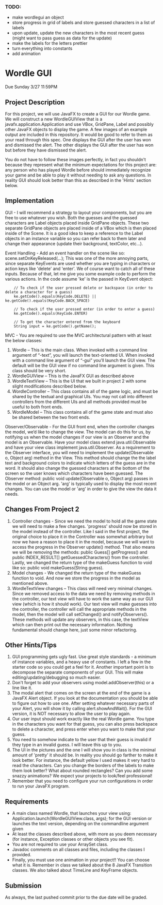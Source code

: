 ### TODO:
 - make wordlegui an object
 - store progress in grid of labels and store guessed characters in a list of labels
 - upon update, update the new characters in the most recent guess (might want to pass guess as data for the update)
 - make the labels for the letters prettier
 - turn everything into constants
 - add animation

# Wordle GUI

Due Sunday 3/27 11:59PM

## Project Description
For this project, we will use JavaFX to create a GUI for our Wordle game.
We will construct a new WordleGUIView that is a javafx.application.Application and use VBox, GridPane, Label and possibly other JavaFX objects to display the game. A few images of an example output are included in this repository. It would be good to refer to them as your read through this spec. One displays the GUI after the user has won and dismissed the alert. The other displays the GUI after the user has won but before they have dismissed the alert.

You do not have to follow these images perfectly, in fact you shouldn't because they represent what the minimum expectations for this project are: any person who has played Wordle before should immediately recognize your game and be able to play it without needing to ask any questions. In reality GUI should look better than this as described in the 'Hints' section below.

## Implementation
GUI - I will recommend a strategy to layout your components, but you are free to use whatever you wish. Both the guesses and the guessed characters are Label objects placed inside GridPane objects. These two separate GridPane objects are placed inside of a VBox which is then placed inside of the Scene. It is a good idea to keep a reference to the Label objects in an instance variable so you can refer back to them later and change their appearance (update their background, textColor, etc...).

Event Handling - Add an event handler on the scene like so: scene.setOnKeyReleased(...); This was one of the more annoying parts, since separate KeyEvents are used whether you are typing in characters or action keys like 'delete' and 'enter'. We of course want to catch all of these inputs. Because of that, let me give you some example code to perform the various actions. In the code assume 'ke' is the passed in KeyEvent object:

		// To check if the user pressed delete or backspace (in order to delete a character for a guess)
		ke.getCode().equals(KeyCode.DELETE) || ke.getCode().equals(KeyCode.BACK_SPACE)

		// To check if the user pressed enter (in order to enter a guess)
		ke.getCode().equals(KeyCode.ENTER)

		// To get the character entered from the keyboard
		String input = ke.getCode().getName();

MVC - You are required to use the MVC architectural pattern with at least the below classes:
1.	Wordle – This is the main class. When invoked with a command line argument of “-text”, you will launch the text-oriented UI. When invoked with a command line argument of “-gui” you’ll launch the GUI view. The default will be the GUI view if no command line argument is given. This class should be very short.
2.	WordleGUIView – This is the JavaFX GUI as described above
3.	WordleTextView – This is the UI that we built in project 2 with some slight modifications described below.
4.	WordleController – This class contains all of the game logic, and must be shared by the textual and graphical UIs. You may not call into different controllers from the different UIs and all methods provided must be useful to both front ends.
5.	WordleModel – This class contains all of the game state and must also be shared between the two front ends.

Observer/Observable - For the GUI front end, when the controller changes the model, we’d like to change the view. The model can do this for us, by notifying us when the model changes if our view is an Observer and the model is an Observable. 
Have your model class extend java.util.Observable and have your view class implement java.util.Observer. As a requirement to the Observer interface, you will need to implement the update(Observable o, Object arg) method in the View. This method should change the the label text and background colors to indicate which letters of the guess are in the word. It should also change the guessed characters at the bottom of the screen so the user knows which characters have been guessed. The Observer method: public void update(Observable o, Object arg) passes in the model or an Object arg. 'arg' is typically used to display the most recent changes. You can use the model or 'arg' in order to give the view the data it needs. 


## Changes From Project 2
1.	Controller changes - Since we need the model to hold all the game state we will need to make a few changes. 'progress' should now be stored in the model instead of the controller. Like I said in the first project, the original choice to place it in the Controller was somewhat arbitrary but now we have a reason to place it in the model, because we will want to access the progress in the Observer update() method. That also means we will be removing the methods: public Guess[] getProgress() and public INDEX_RESULT[] getGuessedCharacters() from the controller. Lastly, we changed the return type of the makeGuess function to void like so: public void makeGuess(String guess).
2.	Model changes - We changed the return type of the makeGuess function to void. And now we store the progress in the model as mentioned above. 
3.	WordleTextView changes – This class will need very minimal changes. Since we removed access to the data we need by removing methods in the controller, our text view will have to work the same way as our GUI view (which is how it should work). Our text view will make guesses into the controller, the controller will call the appropriate methods in the model, then the model will call setChanged() and notifyObservers(). These methods will update any observers, in this case, the textView which can then print out the necessary information. Nothing fundamental should change here, just some minor refactoring.

## Other Hints/Tips
1.	GUI programming gets ugly fast. Use great style standards - a minimum of instance variables, and a heavy use of constants. I left a few in the starter code so you could get a feel for it. Another important point is to decompose the separate components of your GUI. This will make editing/updating/debugging so much easier.
2.	Don't forget to add your observers using model.addObserver(this) or a line like it. 
3.	The modal alert that comes on the screen at the end of the game is a JavaFX Alert object. If you look at the documentation you should be able to figure out how to use one. After setting whatever necessary parts of your Alert, you will show it by calling alert.showAndWait(). For the GUI version, it is NOT necessary to allow the user to play again.
4.	Our user input should work exactly like the real Wordle game. You type in the characters you want for that guess, you can also press backspace to delete a character, and press enter when you want to make that your guess.
5.	You need to somehow indicate to the user that their guess is invalid if they type in an invalid guess. I will leave this up to you.
6.	The UI in the pictures and the one I will show you in class is the minimal amount of 'pretty' it should be. In reality you should go farther to make it look better. For instance, the default yellow I used makes it very hard to read the characters. Can you change the borders of the labels to make them look better? What about rounded rectangles? Can you add some snazzy animations? We expect your projects to look/feel professional!
7.	Remember that you need to configure your run configurations in order to run your JavaFX program.


## Requirements
- A main class named Wordle, that launches your view using:
		Application.launch(WordleGUIView.class, args);
	for the GUI version or launches the text version, depending on the commandline argument given
- At least the classes described above, with more as you deem necessary (for instance, Exception classes or other objects you see fit).
- You are not required to use your ArraySet class.
- Javadoc comments on all classes and files, including the classes I provided.
- Finally, you must use one animation in your project!! You can choose what it is. Remember in class we talked about the 8 JavaFX Transition classes. We also talked about TimeLine and KeyFrame objects.

## Submission
As always, the last pushed commit prior to the due date will be graded.

